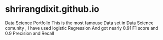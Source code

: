 # shrirangdixit.github.io
Data Science Portfolio 
This is the most famouse Data set in Data Science comunity , I have used logistic Regression And got nearly 0.91 F1 score and 0.9 Precision and Recall
